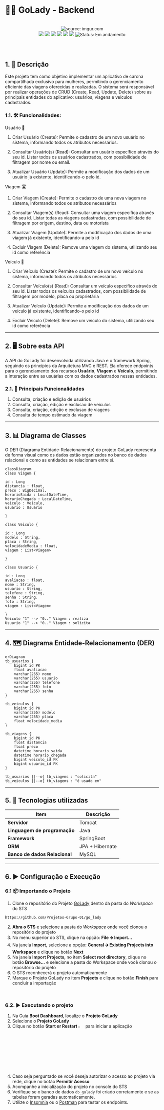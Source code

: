 # 🚗👩 GoLady - Backend

<br />

<div align="center">
   <img src="https://i.imgur.com/w8tTOuT.png" title="source: imgur.com" /> 
</div>

<div align="center">
<img src="https://img.shields.io/github/languages/top/Projetos-Grupo-01/go_lady?style=flat-square" />
<img src="https://img.shields.io/github/repo-size/Projetos-Grupo-01/go_lady?style=flat-square" />
<img src="https://img.shields.io/github/languages/count/Projetos-Grupo-01/go_lady?style=flat-square" />
<img src="https://img.shields.io/github/last-commit/Projetos-Grupo-01/go_lady?style=flat-square" />
<img src="https://img.shields.io/github/issues/Projetos-Grupo-01/go_lady?style=flat-square" />
<img src="https://img.shields.io/github/issues-pr/Projetos-Grupo-01/go_lady?style=flat-square" />
<img src="https://img.shields.io/badge/status-Em%20andamento-yellow" alt="Status: Em andamento">
 
</div>

<br /><br />

## 1. 📄 Descrição

Este projeto tem como objetivo implementar um aplicativo de carona compartilhada exclusivo para mulheres, permitindo o gerenciamento eficiente das viagens oferecidas e realizadas. O sistema será responsável por realizar operações de CRUD (Create, Read, Update, Delete) sobre as principais entidades do aplicativo: usuários, viagens e veículos cadastrados.

### 1.1. 🛠️ Funcionalidades:

Usuário 👤
1. Criar Usuário (Create): Permite o cadastro de um novo usuário no sistema, informando todos os atributos necessários.

2. Consultar Usuário(s) (Read): Consultar um usuário específico através do seu id. Listar todos os usuários cadastrados, com possibilidade de filtragem por nome ou email.

3. Atualizar Usuário (Update): Permite a modificação dos dados de um usuário já existente, identificando-o pelo id.

Viagem 🛣️
1. Criar Viagem (Create): Permite o cadastro de uma nova viagem no sistema, informando todos os atributos necessários

2. Consultar Viagem(s) (Read): Consultar uma viagem específica através do seu id. Listar todas as viagens cadastradas, com possibilidade de filtragem por origem, destino, data ou motorista

3. Atualizar Viagem (Update): Permite a modificação dos dados de uma viagem já existente, identificando-a pelo id

4. Excluir Viagem (Delete): Remove uma viagem do sistema, utilizando seu id como referência

Veículo 🚗
1. Criar Veículo (Create): Permite o cadastro de um novo veículo no sistema, informando todos os atributos necessários

2. Consultar Veículo(s) (Read): Consultar um veículo específico através do seu id. Listar todos os veículos cadastrados, com possibilidade de filtragem por modelo, placa ou proprietária

3. Atualizar Veículo (Update): Permite a modificação dos dados de um veículo já existente, identificando-o pelo id

4. Excluir Veículo (Delete): Remove um veículo do sistema, utilizando seu id como referência

------

## 2. 🖥️ Sobre esta API

A API do GoLady foi desenvolvida utilizando Java e o framework Spring, seguindo os princípios da Arquitetura MVC e REST. Ela oferece endpoints para o gerenciamento dos recursos **Usuário**, **Viagem** e **Veículo**, permitindo a interação entre as usuárias com os dados cadastrados nessas entidades.

### 2.1. 🚀 Principais Funcionalidades

1. Consulta, criação e edição de usuários
2. Consulta, criação, edição e exclusao de veículos
3. Consulta, criação, edição e exclusao de viagens
4. Consulta de tempo estimado da viagem

------

## 3. 📊 Diagrama de Classes

O DER (Diagrama Entidade-Relacionamento) do projeto GoLady representa de forma visual como os dados estão organizados no banco de dados relacional e como as entidades se relacionam entre si.

```mermaid
classDiagram
class Viagem {

id : Long
distancia : float,
preco : BigDecimal,
horarioSaida : LocalDateTime,
horarioChegada : LocalDateTime,
veiculo : Veiculo,
usuario : Usuario

}

class Veiculo {
  
id : Long
modelo : String,
placa : String,
velocidadeMedia : float,
viagem : List<Viagem>

}

class Usuario {
  
id : Long
avaliacao : float,
nome : String,
usuario : String,
telefone : String,
senha : String,
foto : String,
viagem : List<Viagem>

}
Veiculo "1" --> "0.." Viagem : realiza
Usuario "1" --> "0.." Viagem : solicita

```

------

## 4. 🗺️ Diagrama Entidade-Relacionamento (DER)


```mermaid
erDiagram
tb_usuarios {
    bigint id PK
    float avaliacao
    varchar(255) nome
    varchar(255) usuario
    varchar(255) telefone
    varchar(255) foto
    varchar(255) senha
}

tb_veiculos {
    bigint id PK 
    varchar(255) modelo
    varchar(255) placa
    float velocidade_media 
}

tb_viagens {
    bigint id PK 
    float distancia
    float preco
    datetime horario_saida
    datetime horario_chegada
    bigint veiculo_id FK
    bigint usuario_id FK
}

tb_usuarios ||--o{ tb_viagens : "solicita"
tb_veiculos ||--o{ tb_viagens : "é usado em"

```

------

## 5. 🧰 Tecnologias utilizadas

| Item                          | Descrição      |
| ----------------------------- | -------------- |
| **Servidor**                  | Tomcat         |
| **Linguagem de programação**  | Java           |
| **Framework**                 | SpringBoot     |
| **ORM**                       | JPA + Hibernate|
| **Banco de dados Relacional** | MySQL          |

------

## 6. ▶️ Configuração e Execução

### 6.1 📦 Importando o Projeto

1. Clone o repositório do Projeto [GoLady](https://github.com/Projetos-Grupo-01/go_lady) dentro da pasta do *Workspace* do STS

```bash
https://github.com/Projetos-Grupo-01/go_lady
```

2. **Abra o STS** e selecione a pasta do *Workspace* onde você clonou o repositório do projeto
3. No menu superior do STS, clique na opção: **File 🡲 Import...**
4. Na janela **Import**, selecione a opção: **General 🡲 Existing Projects into Workspace** e clique no botão **Next**
5. Na janela **Import Projects**, no item **Select root directory**, clique no botão **Browse...** e selecione a pasta do Workspace onde você clonou o repositório do projeto
6. O STS reconhecerá o projeto automaticamente
7. Marque o Projeto GoLady no item **Projects** e clique no botão **Finish** para concluir a importação

<br />

### 6.2. ▶️ Executando o projeto

1. Na Guia **Boot Dashboard**, localize o  **Projeto GoLady**
2. Selecione o **Projeto GoLady**
3. Clique no botão **Start or Restart** <img src="https://i.imgur.com/wdoZqWP.png" title="source: imgur.com" width="4%"/> para iniciar a aplicação
4. Caso seja perguntado se você deseja autorizar o acesso ao projeto via rede, clique no botão **Permitir Acesso**
5. Acompanhe a inicialização do projeto no console do STS
6. Verifique se o banco de dados `db_golady` foi criado corretamente e se as tabelas foram geradas automaticamente.
7. Utilize o [Insomnia](https://insomnia.rest/) ou o [Postman](https://www.postman.com/) para testar os endpoints.
